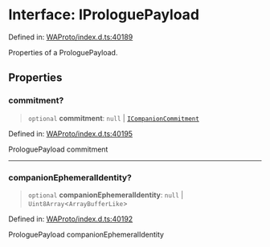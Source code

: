 # Interface: IProloguePayload

Defined in: [WAProto/index.d.ts:40189](https://github.com/Fokusdotid/bail/blob/fcd0cec6f26de1fb545eb2e03fa5c63fbad99d3d/WAProto/index.d.ts#L40189)

Properties of a ProloguePayload.

## Properties

### commitment?

> `optional` **commitment**: `null` \| [`ICompanionCommitment`](ICompanionCommitment.md)

Defined in: [WAProto/index.d.ts:40195](https://github.com/Fokusdotid/bail/blob/fcd0cec6f26de1fb545eb2e03fa5c63fbad99d3d/WAProto/index.d.ts#L40195)

ProloguePayload commitment

***

### companionEphemeralIdentity?

> `optional` **companionEphemeralIdentity**: `null` \| `Uint8Array`\<`ArrayBufferLike`\>

Defined in: [WAProto/index.d.ts:40192](https://github.com/Fokusdotid/bail/blob/fcd0cec6f26de1fb545eb2e03fa5c63fbad99d3d/WAProto/index.d.ts#L40192)

ProloguePayload companionEphemeralIdentity
